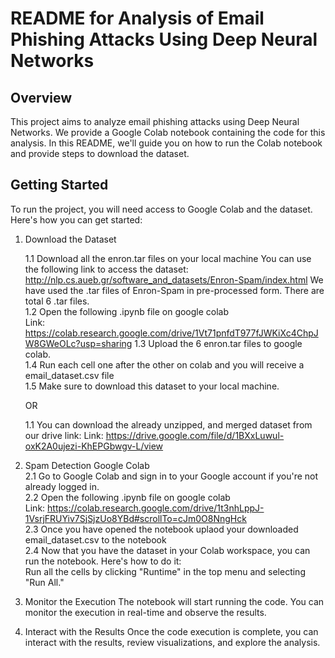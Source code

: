 # README for Analysis of Email Phishing Attacks Using Deep Neural Networks

## Overview

This project aims to analyze email phishing attacks using Deep Neural Networks. 
We provide a Google Colab notebook containing the code for this analysis. 
In this README, we'll guide you on how to run the Colab notebook and provide steps to download the dataset.

## Getting Started

To run the project, you will need access to Google Colab and the dataset. Here's how you can get started:

1. Download the Dataset

	1.1 Download all the enron.tar files on your local machine
		You can use the following link to access the dataset: http://nlp.cs.aueb.gr/software_and_datasets/Enron-Spam/index.html
		We have used the .tar files of Enron-Spam in pre-processed form. There are total 6 .tar files. <br>
	1.2  Open the following .ipynb file on google colab <br>
		Link: https://colab.research.google.com/drive/1Vt71pnfdT977fJWKiXc4ChpJW8GWeOLc?usp=sharing
	1.3 Upload the 6 enron.tar files to google colab. <br>
	1.4 Run each cell one after the other on colab and you will receive a email_dataset.csv file <br>
	1.5 Make sure to download this dataset to your local machine. <br>

	OR

	1.1 You can download the already unzipped, and merged dataset from our drive link:
		Link: https://drive.google.com/file/d/1BXxLuwul-oxK2A0ujezi-KhEPGbwgv-L/view

2. Spam Detection Google Colab <br>
	2.1 Go to Google Colab and sign in to your Google account if you're not already logged in. <br>
	2.2 Open the following .ipynb file on google colab  <br>
		Link: https://colab.research.google.com/drive/1t3nhLppJ-1VsrjFRUYiv7SjSjzUo8YBd#scrollTo=cJm0O8NngHck <br>
	2.3 Once you have opened the notebook uplaod your downloaded email_dataset.csv to the notebook <br>
	2.4 Now that you have the dataset in your Colab workspace, you can run the notebook. Here's how to do it: <br>
		Run all the cells by clicking "Runtime" in the top menu and selecting "Run All." <br>

3. Monitor the Execution
The notebook will start running the code. You can monitor the execution in real-time and observe the results.

4. Interact with the Results
Once the code execution is complete, you can interact with the results, review visualizations, and explore the analysis.
